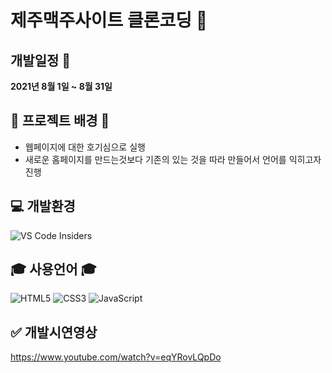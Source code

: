 # 제주맥주사이트 클론코딩 :pushpin:
## 개발일정 🚩
<b>2021년 8월 1일 ~ 8월 31일</b>
## 🎲 프로젝트 배경 🎲
  - 웹페이지에 대한 호기심으로 실행
  - 새로운 홈페이지를 만드는것보다 기존의 있는 것을 따라 만들어서 언어를 익히고자 진행
##  💻 개발환경 
![VS Code Insiders](https://img.shields.io/badge/VS%20Code%20Insiders-35b393.svg?style=for-the-badge&logo=visual-studio-code&logoColor=white)
## 🎓 사용언어 🎓

![HTML5](https://img.shields.io/badge/html5-%23E34F26.svg?style=for-the-badge&logo=html5&logoColor=white) ![CSS3](https://img.shields.io/badge/css3-%231572B6.svg?style=for-the-badge&logo=css3&logoColor=white) ![JavaScript](https://img.shields.io/badge/javascript-%23323330.svg?style=for-the-badge&logo=javascript&logoColor=%23F7DF1E)

## ✅ 개발시연영상
https://www.youtube.com/watch?v=eqYRovLQpDo
